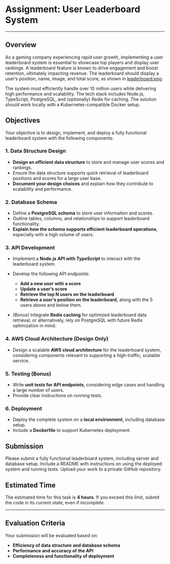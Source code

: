 # Assignment: User Leaderboard System

---

## Overview

As a gaming company experiencing rapid user growth, implementing a user leaderboard system is essential to showcase top players and display user rankings. A leaderboard feature is known to drive engagement and boost retention, ultimately impacting revenue. The leaderboard should display a user’s position, name, image, and total score, as shown in [leaderboard.png](leaderboard.png).

The system must efficiently handle over 10 million users while delivering high performance and scalability. The tech stack includes Node.js, TypeScript, PostgreSQL, and (optionally) Redis for caching. The solution should work locally with a Kubernetes-compatible Docker setup.

## Objectives

Your objective is to design, implement, and deploy a fully functional leaderboard system with the following components:

### 1. Data Structure Design

- **Design an efficient data structure** to store and manage user scores and rankings.
- Ensure the data structure supports quick retrieval of leaderboard positions and scores for a large user base.
- **Document your design choices** and explain how they contribute to scalability and performance.

### 2. Database Schema

- Define a **PostgreSQL schema** to store user information and scores.
- Outline tables, columns, and relationships to support leaderboard functionality.
- **Explain how the schema supports efficient leaderboard operations**, especially with a high volume of users.

### 3. API Development

- Implement a **Node.js API with TypeScript** to interact with the leaderboard system.
- Develop the following API endpoints:

  - **Add a new user with a score**
  - **Update a user’s score**
  - **Retrieve the top N users on the leaderboard**
  - **Retrieve a user’s position on the leaderboard**, along with the 5 users above and below them.

- _(Bonus)_ Integrate **Redis caching** for optimized leaderboard data retrieval, or alternatively, rely on PostgreSQL with future Redis optimization in mind.

### 4. AWS Cloud Architecture (Design Only)

- Design a scalable **AWS cloud architecture** for the leaderboard system, considering components relevant to supporting a high-traffic, scalable service.

### 5. Testing (Bonus)

- Write **unit tests for API endpoints**, considering edge cases and handling a large number of users.
- Provide clear instructions on running tests.

### 6. Deployment

- Deploy the complete system on a **local environment**, including database setup.
- Include a **Dockerfile** to support Kubernetes deployment.

## Submission

Please submit a fully functional leaderboard system, including server and database setup. Include a README with instructions on using the deployed system and running tests. Upload your work to a private GitHub repository.

## Estimated Time

The estimated time for this task is **4 hours**. If you exceed this limit, submit the code in its current state, even if incomplete.

---

## Evaluation Criteria

Your submission will be evaluated based on:

- **Efficiency of data structure and database schema**
- **Performance and accuracy of the API**
- **Completeness and functionality of deployment**
